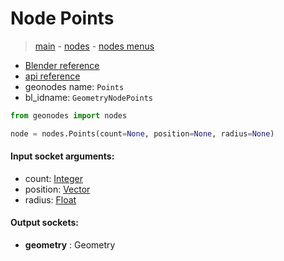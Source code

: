 # Node Points

> [main](../structure.md) - [nodes](nodes.md) - [nodes menus](nodes_menus.md)

- [Blender reference](https://docs.blender.org/manual/en/latest/modeling/geometry_nodes/point/points.html)
- [api reference](https://docs.blender.org/api/current/bpy.types.GeometryNodePoints.html)
- geonodes name: `Points`
- bl_idname: `GeometryNodePoints`

```python
from geonodes import nodes

node = nodes.Points(count=None, position=None, radius=None)
```

#### Input socket arguments:

- count: [Integer](Integer.md)
- position: [Vector](Vector.md)
- radius: [Float](Float.md)

#### Output sockets:

- **geometry** : Geometry

